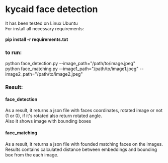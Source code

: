 # kycaid face detection
It has been tested on Linux Ubuntu
<br />For install all necessary requirements:
<br />
<br />**pip install -r requirements.txt**
<br />
### to run:
python face_detection.py --image_path="/path/to/image.jpeg"
<br />
python face_matching.py --image1_path="/path/to/image1.jpeg" --image2_path="/path/to/image2.jpeg"


### Result:
#### face_detection
As a result, it returns a json file with faces coordinates, rotated image or not (1 or 0), if it's rotated also return rotated angle.
<br /> Also it shows image with bounding boxes
<br />
#### face_matching
As a result, it returns a json file with founded matching faces on the images. Results contains calculated distance between embeddings and bounding box from the each image.
